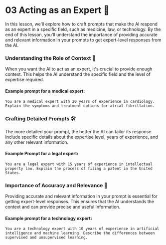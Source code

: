 # 03 Acting as an Expert 🧠

In this lesson, we'll explore how to craft prompts that make the AI respond as an expert in a specific field, such as medicine, law, or technology. By the end of this lesson, you'll understand the importance of providing accurate and relevant information in your prompts to get expert-level responses from the AI.

### Understanding the Role of Context 📝

When you want the AI to act as an expert, it's crucial to provide enough context. This helps the AI understand the specific field and the level of expertise required. 

#### Example prompt for a medical expert:
```text
You are a medical expert with 20 years of experience in cardiology. Explain the symptoms and treatment options for atrial fibrillation.
```

### Crafting Detailed Prompts 🛠️

The more detailed your prompt, the better the AI can tailor its response. Include specific details about the expertise level, years of experience, and any other relevant information.

#### Example Prompt for a legal expert:
```text
You are a legal expert with 15 years of experience in intellectual property law. Explain the process of filing a patent in the United States.
```

### Importance of Accuracy and Relevance 🎯

Providing accurate and relevant information in your prompt is essential for getting expert-level responses. This ensures that the AI understands the context and can provide precise and useful information.

#### Example prompt for a technology expert:
```text
You are a technology expert with 10 years of experience in artificial intelligence and machine learning. Describe the differences between supervised and unsupervised learning.
```